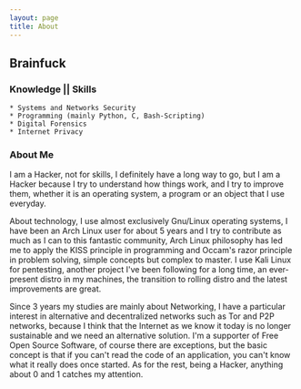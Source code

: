 ```yaml
---
layout: page
title: About
---
```


## Brainfuck


### Knowledge || Skills

    * Systems and Networks Security
    * Programming (mainly Python, C, Bash-Scripting)
    * Digital Forensics
    * Internet Privacy

### About Me

I am a Hacker, not for skills, I definitely have a long way to go, but I am a Hacker because I try to understand how things work, and I try to improve them, whether it is an operating system, a program or an object that I use everyday.

About technology, I use almost exclusively Gnu/Linux operating systems, I have been an Arch Linux user for about 5 years and I try to contribute as much as I can to this fantastic community, Arch Linux philosophy has led me to apply the KISS principle in programming and Occam's razor principle in problem solving, simple concepts but complex to master.
I use Kali Linux for pentesting, another project I've been following for a long time, an ever-present distro in my machines, the transition to rolling distro and the latest improvements are great.

Since 3 years my studies are mainly about Networking, I have a particular interest in alternative and decentralized networks such as Tor and P2P networks, because I think that the Internet as we know it today is no longer sustainable and we need an alternative solution.
I'm a supporter of Free Open Source Software, of course there are exceptions, but the basic concept is that if you can't read the code of an application, you can't know what it really does once started.
As for the rest, being a Hacker, anything about 0 and 1 catches my attention.

